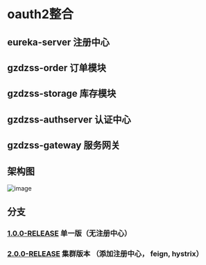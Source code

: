 # oauth2整合

## eureka-server  注册中心     

## gzdzss-order 订单模块

## gzdzss-storage 库存模块

## gzdzss-authserver 认证中心

## gzdzss-gateway 服务网关

 

## 架构图

![image](https://github.com/gzdzss/gzdzss-oauth2/raw/master/oauth2.png)


## 分支

### [1.0.0-RELEASE](https://github.com/gzdzss/gzdzss-oauth2/tree/1.0.0-RELEASE) 单一版（无注册中心）


### [2.0.0-RELEASE](https://github.com/gzdzss/gzdzss-oauth2/tree/2.0.0-RELEASE) 集群版本 （添加注册中心， feign, hystrix）






